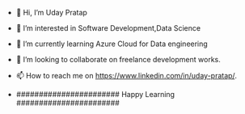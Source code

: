 - 👋 Hi, I’m Uday Pratap
- 👀 I’m interested in Software Development,Data Science
- 🌱 I’m currently learning Azure Cloud for Data engineering
- 💞️ I’m looking to collaborate on freelance development works.
- 📫 How to reach me on https://www.linkedin.com/in/uday-pratap/.

- ####################### Happy Learning #######################

